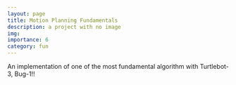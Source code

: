 ```yaml
---
layout: page
title: Motion Planning Fundamentals
description: a project with no image
img: 
importance: 6
category: fun
---
```


An implementation of one of the most fundamental algorithm with Turtlebot-3, Bug-1!!


